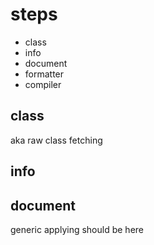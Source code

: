 
# steps

- class
- info
- document
- formatter
- compiler
## class
aka raw class fetching

## info

## document
generic applying should be here